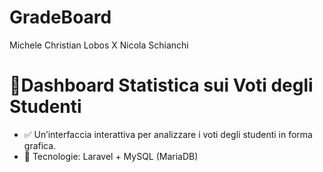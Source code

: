 # GradeBoard
Michele Christian Lobos X Nicola Schianchi
# 🔹Dashboard Statistica sui Voti degli Studenti  
- ✅ Un’interfaccia interattiva per analizzare i voti degli studenti in forma grafica.  
- 🔧 Tecnologie: Laravel + MySQL (MariaDB)
